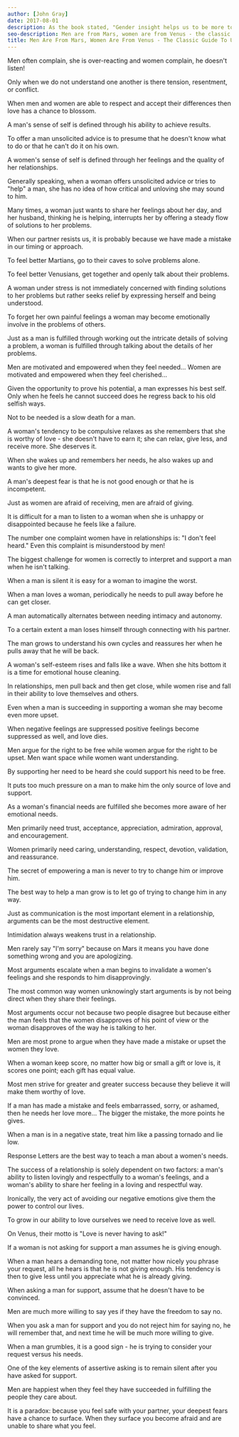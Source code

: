 ```yaml
---
author: [John Gray]
date: 2017-08-01
description: As the book stated, "Gender insight helps us to be more tolerant and forgiving when someone doesn't respond the way we think he or she should." We too often blame our problems on our partners rather than our own approach. Only when we respect and accept our difference will love blossom.
seo-description: Men are from Mars, women are from Venus - the classic guide to understanding the opposite sex by John Gray notes.
title: Men Are From Mars, Women Are From Venus - The Classic Guide To Understanding The Opposite Sex
---
```


Men often complain, she is over-reacting and women complain, he doesn't listen!

Only when we do not understand one another is there tension, resentment, or conflict.

When men and women are able to respect and accept their differences then love has a chance to blossom.

A man's sense of self is defined through his ability to achieve results.

To offer a man unsolicited advice is to presume that he doesn't know what to do or that he can't do it on his own.

A women's sense of self is defined through her feelings and the quality of her relationships.

Generally speaking, when a woman offers unsolicited advice or tries to "help" a man, she has no idea of how critical and unloving she may sound to him.

Many times, a woman just wants to share her feelings about her day, and her husband, thinking he is helping, interrupts her by offering a steady flow of solutions to her problems.

When our partner resists us, it is probably because we have made a mistake in our timing or approach.

To feel better Martians, go to their caves to solve problems alone.

To feel better Venusians, get together and openly talk about their problems.

A woman under stress is not immediately concerned with finding solutions to her problems but rather seeks relief by expressing herself and being understood.

To forget her own painful feelings a woman may become emotionally involve in the problems of others.

Just as a man is fulfilled through working out the intricate details of solving a problem, a woman is fulfilled through talking about the details of her problems.

Men are motivated and empowered when they feel needed... Women are motivated and empowered when they feel cherished...

Given the opportunity to prove his potential, a man expresses his best self. Only when he feels he cannot succeed does he regress back to his old selfish ways.

Not to be needed is a slow death for a man.

A woman's tendency to be compulsive relaxes as she remembers that she is worthy of love - she doesn't have to earn it; she can relax, give less, and receive more. She deserves it.

When she wakes up and remembers her needs, he also wakes up and wants to give her more.

A man's deepest fear is that he is not good enough or that he is incompetent.

Just as women are afraid of receiving, men are afraid of giving.

It is difficult for a man to listen to a woman when she is unhappy or disappointed because he feels like a failure.

The number one complaint women have in relationships is: "I don't feel heard." Even this complaint is misunderstood by men!

The biggest challenge for women is correctly to interpret and support a man when he isn't talking.

When a man is silent it is easy for a woman to imagine the worst.

When a man loves a woman, periodically he needs to pull away before he can get closer.

A man automatically alternates between needing intimacy and autonomy.

To a certain extent a man loses himself through connecting with his partner.

The man grows to understand his own cycles and reassures her when he pulls away that he will be back.

A woman's self-esteem rises and falls like a wave. When she hits bottom it is a time for emotional house cleaning.

In relationships, men pull back and then get close, while women rise and fall in their ability to love themselves and others.

Even when a man is succeeding in supporting a woman she may become even more upset.

When negative feelings are suppressed positive feelings become suppressed as well, and love dies.

Men argue for the right to be free while women argue for the right to be upset. Men want space while women want understanding.

By supporting her need to be heard she could support his need to be free.

It puts too much pressure on a man to make him the only source of love and support.

As a woman's financial needs are fulfilled she becomes more aware of her emotional needs.

Men primarily need trust, acceptance, appreciation, admiration, approval, and encouragement.

Women primarily need caring, understanding, respect, devotion, validation, and reassurance.

The secret of empowering a man is never to try to change him or improve him.

The best way to help a man grow is to let go of trying to change him in any way.

Just as communication is the most important element in a relationship, arguments can be the most destructive element.

Intimidation always weakens trust in a relationship.

Men rarely say "I'm sorry" because on Mars it means you have done something wrong and you are apologizing.

Most arguments escalate when a man begins to invalidate a women's feelings and she responds to him disapprovingly.

The most common way women unknowingly start arguments is by not being direct when they share their feelings.

Most arguments occur not because two people disagree but because either the man feels that the women disapproves of his point of view or the woman disapproves of the way he is talking to her.

Men are most prone to argue when they have made a mistake or upset the women they love.

When a woman keep score, no matter how big or small a gift or love is, it scores one point; each gift has equal value.

Most men strive for greater and greater success because they believe it will make them worthy of love.

If a man has made a mistake and feels embarrassed, sorry, or ashamed, then he needs her love more... The bigger the mistake, the more points he gives.

When a man is in a negative state, treat him like a passing tornado and lie low.

Response Letters are the best way to teach a man about a women's needs.

The success of a relationship is solely dependent on two factors: a man's ability to listen lovingly and respectfully to a woman's feelings, and a woman's ability to share her feeling in a loving and respectful way.

Ironically, the very act of avoiding our negative emotions give them the power to control our lives.

To grow in our ability to love ourselves we need to receive love as well.

On Venus, their motto is "Love is never having to ask!"

If a woman is not asking for support a man assumes he is giving enough.

When a man hears a demanding tone, not matter how nicely you phrase your request, all he hears is that he is not giving enough. His tendency is then to give less until you appreciate what he is already giving.

When asking a man for support, assume that he doesn't have to be convinced.

Men are much more willing to say yes if they have the freedom to say no.

When you ask a man for support and you do not reject him for saying no, he will remember that, and next time he will be much more willing to give.

When a man grumbles, it is a good sign - he is trying to consider your request versus his needs.

One of the key elements of assertive asking is to remain silent after you have asked for support.

Men are happiest when they feel they have succeeded in fulfilling the people they care about.

It is a paradox: because you feel safe with your partner, your deepest fears have a chance to surface. When they surface you become afraid and are unable to share what you feel.
